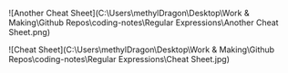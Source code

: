 ![Another Cheat Sheet](C:\Users\methylDragon\Desktop\Work & Making\Github Repos\coding-notes\Regular Expressions\Another Cheat Sheet.png)

![Cheat Sheet](C:\Users\methylDragon\Desktop\Work & Making\Github Repos\coding-notes\Regular Expressions\Cheat Sheet.jpg)